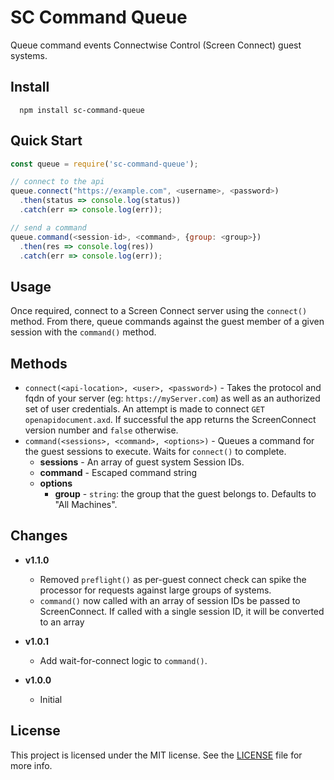 # SC Command Queue

Queue command events Connectwise Control (Screen Connect) guest systems.

## Install

```
  npm install sc-command-queue
```

## Quick Start

```javascript
const queue = require('sc-command-queue');

// connect to the api
queue.connect("https://example.com", <username>, <password>)
  .then(status => console.log(status))
  .catch(err => console.log(err));

// send a command
queue.command(<session-id>, <command>, {group: <group>})
  .then(res => console.log(res))
  .catch(err => console.log(err));
```

## Usage

Once required, connect to a Screen Connect server using the `connect()` method.  From there, queue commands against the guest member of a given session with the `command()` method.

## Methods

- `connect(<api-location>, <user>, <password>)` - Takes the protocol and fqdn of your server (eg: `https://myServer.com`) as well as an authorized set of user credentials.  An attempt is made to connect `GET` `openapidocument.axd`.  If successful the app returns the ScreenConnect version number and `false` otherwise.  
- `command(<sessions>, <command>, <options>)` - Queues a command for the guest sessions to execute. Waits for `connect()` to complete.
  - **sessions** - An array of guest system Session IDs.
  - **command** - Escaped command string
  - **options**
    - **group** -  `string`: the group that the guest belongs to.  Defaults to "All Machines".

## Changes
- **v1.1.0**
  - Removed `preflight()` as per-guest connect check can spike the processor for requests against large groups of systems.
  - `command()` now called with an array of session IDs be passed to ScreenConnect.  If called with a single session ID, it will be converted to an array

- **v1.0.1**
  - Add wait-for-connect logic to `command()`.

- **v1.0.0**
  - Initial


## License

This project is licensed under the MIT license. See the [LICENSE](LICENSE) file for more info.
